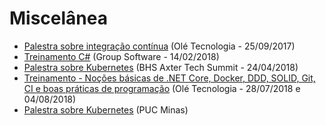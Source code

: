 # Miscelânea

* [Palestra sobre integração contínua](palestras/pdf/Integracao%20Continua.pdf) (Olé Tecnologia - 25/09/2017)
* [Treinamento C#](palestras/pdf/treinamento-csharp.pdf) (Group Software - 14/02/2018)
* [Palestra sobre Kubernetes](palestras/pdf/Kubernetes-TechSummit-BHSAxter.pdf) (BHS Axter Tech Summit - 24/04/2018)
* [Treinamento - Noções básicas de .NET Core, Docker, DDD, SOLID, Git, CI e boas práticas de programação](palestras/pdf/nocoes-netcore-docker-ddd-e-boas-praticas-programacao.pdf) (Olé  Tecnologia - 28/07/2018 e 04/08/2018)
* [Palestra sobre Kubernetes](palestras/pdf/kubernetes_pucminas_2019-05-23.pdf) (PUC Minas) 
<!--[//]: # (- 23/05/2019)-->
